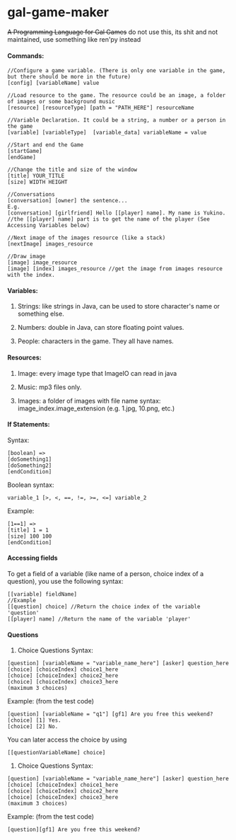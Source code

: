 # gal-game-maker
~~A Programming Language for Gal Games~~
do not use this, its shit and not maintained, use something like ren'py instead

#### Commands:
```
//Configure a game variable. (There is only one variable in the game, but there should be more in the future)
[config] [variableName] value 

//Load resource to the game. The resource could be an image, a folder of images or some background music
[resource] [resourceType] [path = "PATH_HERE"] resourceName

//Variable Declaration. It could be a string, a number or a person in the game
[variable] [variableType]  [variable_data] variableName = value

//Start and end the Game
[startGame]
[endGame]

//Change the title and size of the window
[title] YOUR_TITLE
[size] WIDTH HEIGHT

//Conversations
[conversation] [owner] the sentence...
E.g.
[conversation] [girlfriend] Hello [[player] name]. My name is Yukino. 
//the [[player] name] part is to get the name of the player (See Accessing Variables below)

//Next image of the images resource (like a stack)
[nextImage] images_resource

//Draw image
[image] image_resource
[image] [index] images_resource //get the image from images resource with the index.
```

#### Variables:
1. Strings: like strings in Java, can be used to store character's name or something else.

2. Numbers: double in Java, can store floating point values.

3. People: characters in the game. They all have names.

#### Resources:

1. Image: every image type that ImageIO can read in java

2. Music: mp3 files only.

3. Images: a folder of images with file name syntax: image_index.image_extension (e.g. 1.jpg, 10.png, etc.)

#### If Statements:

Syntax: 
```
[boolean] =>
[doSomething1]
[doSomething2]
[endCondition]
```
Boolean syntax:
```
variable_1 [>, <, ==, !=, >=, <=] variable_2
```

Example:
```
[1==1] =>
[title] 1 = 1
[size] 100 100
[endCondition]
```

#### Accessing fields

To get a field of a variable (like name of a person, choice index of a question), you use the following syntax:
```
[[variable] fieldName]
//Example
[[question] choice] //Return the choice index of the variable 'question'
[[player] name] //Return the name of the variable 'player'
```

#### Questions
1. Choice Questions
Syntax:
```
[question] [variableName = "variable_name_here"] [asker] question_here
[choice] [choiceIndex] choice1_here
[choice] [choiceIndex] choice2_here
[choice] [choiceIndex] choice3_here
(maximum 3 choices)
```
Example: (from the test code)
```
[question] [variableName = "q1"] [gf1] Are you free this weekend?
[choice] [1] Yes.
[choice] [2] No. 
```

You can later access the choice by using
```
[[questionVariableName] choice]
```

1. Choice Questions
Syntax:
```
[question] [variableName = "variable_name_here"] [asker] question_here
[choice] [choiceIndex] choice1_here
[choice] [choiceIndex] choice2_here
[choice] [choiceIndex] choice3_here
(maximum 3 choices)
```
Example: (from the test code)
```
[question][gf1] Are you free this weekend?
```

